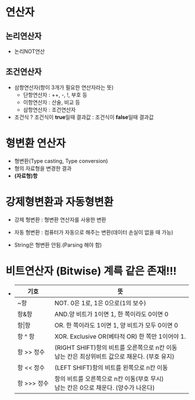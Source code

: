 # 연산자

## 논리연산자

* 논리NOT연산





## 조건연산자

* 삼항연산자(항이 3개가 필요한 연산자라는 뜻)
  * 단항연산자 : ++, -, !, 부호 등
  * 이항연산자 : 산술, 비교 등
  * 삼항연산자 : 조건연산자
* 조건식 ? 조건식이 **true**일때 결과값 : 조건식이 **false**일때 결과값







# 형변환 연산자

* 형변환(Type casting, Type conversion)
* 형의 자료형을 변경한 결과
* **(자료형)항**



# 강제형변환과 자동형변환

* 강제 형변환 :  형변환 연산자를 사용한 변환
* 자동 형변환 : 컴퓨터가 자동으로 해주는 변환(데이터 손실이 없을 때 가능)

* String은 형변환 안됨.(Parsing 해야 함)



# 비트연산자 (Bitwise) 계륵 같은 존재!!!

* | 기호        | 뜻                                                           |
  | ----------- | ------------------------------------------------------------ |
  | ~항         | NOT. 0은 1로, 1은 0으로(1의 보수)                            |
  | 항&항       | AND.양 비트가 1이면 1, 한 쪽이라도 0이면 0                   |
  | 항\|항      | OR. 한 쪽이라도 1이면 1, 양 비트가 모두 0이면 0              |
  | 항 ^ 항     | XOR. Exclusive OR(베타적 OR)  한 쪽만 1이어야 1.             |
  | 항 >> 정수  | (RIGHT SHIFT)항의 비트를 오른쪽으로 n칸 이동<br /> 남는 칸은 최상위비트 값으로 채운다. (부호 유지) |
  | 항 << 정수  | (LEFT SHIFT)항의 비트를 왼쪽으로 n칸 이동                    |
  | 항 >>> 정수 | 항의 비트를 오른쪽으로 n칸 이동(부호 무시)<br /> 남는 칸은 0으로 채운다. (양수가 나온다) |

  





# 
